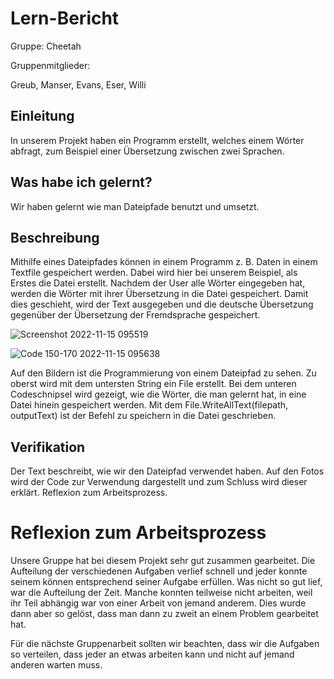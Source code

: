 # Lern-Bericht
Gruppe: Cheetah

Gruppenmitglieder:

Greub, Manser, Evans, Eser, Willi

## Einleitung

In unserem Projekt haben ein Programm erstellt, welches einem Wörter abfragt, zum Beispiel einer Übersetzung zwischen zwei Sprachen.

## Was habe ich gelernt?

Wir haben gelernt wie man Dateipfade benutzt und umsetzt.

## Beschreibung
Mithilfe eines Dateipfades können in einem Programm z. B. Daten in einem Textfile gespeichert werden. Dabei wird hier bei unserem Beispiel, als Erstes die Datei erstellt. Nachdem der User alle Wörter eingegeben hat, werden die Wörter mit ihrer Übersetzung in die Datei gespeichert. Damit dies geschieht, wird der Text ausgegeben und die deutsche Übersetzung gegenüber der Übersetzung der Fremdsprache gespeichert.


![Screenshot 2022-11-15 095519](https://user-images.githubusercontent.com/110892622/201875196-1bd9f698-f36c-4412-ae3a-56edf2053958.jpg)

![Code 150-170 2022-11-15 095638](https://user-images.githubusercontent.com/110892622/201875167-fbaeea83-8b0a-4a52-a62e-11f7c9fc6056.jpg)

Auf den Bildern ist die Programmierung von einem Dateipfad zu sehen. Zu oberst wird mit dem untersten String ein File erstellt. Bei dem unteren Codeschnipsel wird gezeigt, wie die Wörter, die man gelernt hat, in eine Datei hinein gespeichert werden. Mit dem File.WriteAllText(filepath, outputText) ist der Befehl zu speichern in die Datei geschrieben.


## Verifikation

Der Text beschreibt, wie wir den Dateipfad verwendet haben. Auf den Fotos wird der Code zur Verwendung dargestellt und zum Schluss wird dieser erklärt.
Reflexion zum Arbeitsprozess.

# Reflexion zum Arbeitsprozess

Unsere Gruppe hat bei diesem Projekt sehr gut zusammen gearbeitet. Die Aufteilung der verschiedenen Aufgaben verlief schnell und jeder konnte seinem können entsprechend seiner Aufgabe erfüllen. Was nicht so gut lief, war die Aufteilung der Zeit. Manche konnten teilweise nicht arbeiten, weil ihr Teil abhängig war von einer Arbeit von jemand anderem. Dies wurde dann aber so gelöst, dass man dann zu zweit an einem Problem gearbeitet hat.

Für die nächste Gruppenarbeit sollten wir beachten, dass wir die Aufgaben so verteilen, dass jeder an etwas arbeiten kann und nicht auf jemand anderen warten muss.
